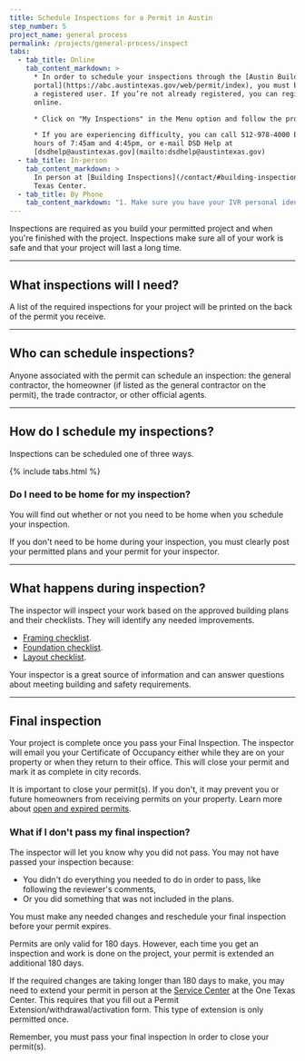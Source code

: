 ```yaml
---
title: Schedule Inspections for a Permit in Austin
step_number: 5
project_name: general process
permalink: /projects/general-process/inspect
tabs:
  - tab_title: Online
    tab_content_markdown: >
      * In order to schedule your inspections through the [Austin Build + Connect
      portal](https://abc.austintexas.gov/web/permit/index), you must be
      a registered user. If you’re not already registered, you can register
      online.

      * Click on "My Inspections" in the Menu option and follow the prompts.

      * If you are experiencing difficulty, you can call 512-978-4000 between the
      hours of 7:45am and 4:45pm, or e-mail DSD Help at
      [dsdhelp@austintexas.gov](mailto:dsdhelp@austintexas.gov)
  - tab_title: In-person
    tab_content_markdown: >
      In person at [Building Inspections](/contact/#building-inspections) at One
      Texas Center.
  - tab_title: By Phone
    tab_content_markdown: "1. Make sure you have your IVR personal identification number (PIN). To get an IVR PIN, complete the form [Inspection Agent Letter of Authorization and Request for IVR PIN Number](/assets/applications-and-forms/ivr-agent-authorization.pdf). You can also pick up a form at the Inspections Office on the third floor of One Texas Center, 505 Barton Springs Road, or request a form by calling (512) 978-4000. Upon completion, submit the form to the Inspections Office and a PIN number will be assigned upon submittal.\n2. Call the IVR number: (512) 480-0623.   \n3. Choose among (1) Schedule Inspections (see requirements below); (2) Obtains status on inspections, or (3) Cancel the Inspection. If a building permit has been issued, it is subject to a #100 (Pre-Construction) and #101 (Building Lay-Out) inspection. This will be displayed on the permit printout. If a standalone electrical, mechanical, or plumbing (trade) permit has been issued, it is subject to a rough and final inspection. Permits and approved plans must be on site at the time of the inspection. Inspections for Trade permits cannot be scheduled until the building permit has been issued, all fees have been paid, and required inspections (Pre-Construction and Building Layout) have been performed.   \n4. Enter your IVR PIN.\n5. Enter your ten-digit permit number.\n6. Enter the three-digit inspection code. [Click here to View Inspection Type Codes](http://austintexas.gov/sites/default/files/files/Development_Services/Inspection_Types.pdf). Note: Inspections are usually performed within 24 hours after scheduling, but an inspector's workload can delay a scheduled inspection until the next business day or 48 hours after scheduling. If you have a question about your inspection, you may contact your inspector. [Click here for a list of inspectors' names and contact information](http://austintexas.gov/sites/default/files/files/Planning/Building_Inspection/staff_contacts.pdf). Calls to an inspector may not be answered immediately because they are conducting an inspection, or driving. Please leave a voicemail with your name, phone number and address, and they will contact you.\n"
---
```



Inspections are required as you build your permitted project and when you're finished with the project. Inspections make sure all of your work is safe and that your project will last a long time.

---

## What inspections will I need?

A list of the required inspections for your project will be printed on the back of the permit you receive.

---

## Who can schedule inspections?

Anyone associated with the permit can schedule an inspection: the general contractor, the homeowner (if listed as the general contractor on the permit), the trade contractor, or other official agents.

---

## How do I schedule my inspections?

Inspections can be scheduled one of three ways.

{% include tabs.html %}

### Do I need to be home for my inspection?

You will find out whether or not you need to be home when you schedule your inspection.

If you don't need to be home during your inspection, you must clearly post your permitted plans and your permit for your inspector.

---

## What happens during inspection?

The inspector will inspect your work based on the approved building plans and their checklists. They will identify any needed improvements.

* [Framing checklist](/assets/applications-and-forms/Residential_Inspection_Checklist_Framing.pdf).
* [Foundation checklist](/assets/applications-and-forms/Residential_Inspection_Checklist_Foundation.pdf).
* [Layout checklist](/assets/applications-and-forms/Residential_Inspection_Checklist_Layout.pdf).

Your inspector is a great source of information and can answer questions about meeting building and safety requirements.

---

## Final inspection

Your project is complete once you pass your Final Inspection. The inspector will email you your Certificate of Occupancy either while they are on your property or when they return to their office. This will close your permit and mark it as complete in city records.

It is important to close your permit(s). If you don't, it may prevent you or future homeowners from receiving permits on your property. Learn more about [open and expired permits](/residential-toolkit/can-i-get-a-permit/).

### What if I don't pass my final inspection?

The inspector will let you know why you did not pass. You may not have passed your inspection because:

* You didn't do everything you needed to do in order to pass, like following the reviewer's comments,
* Or you did something that was not included in the plans.

You must make any needed changes and reschedule your final inspection before your permit expires.

Permits are only valid for 180 days. However, each time you get an inspection and work is done on the project, your permit is extended an additional 180 days.

If the required changes are taking longer than 180 days to make, you may need to extend your permit in person at the [Service Center](/contact/#service-center) at the One Texas Center. This requires that you fill out a Permit Extension/withdrawal/activation form. This type of extension is only permitted once.

Remember, you must pass your final inspection in order to close your permit(s).
